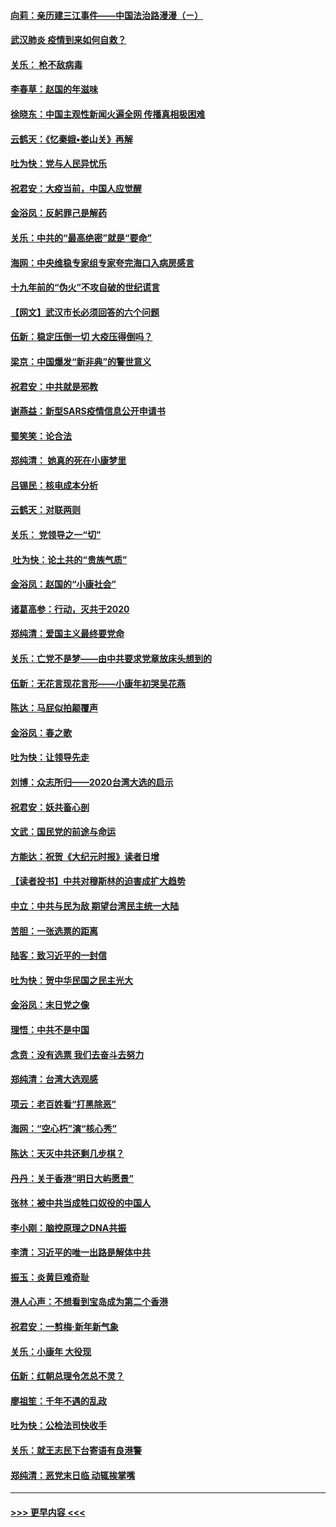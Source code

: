 #### [向莉：亲历建三江事件——中国法治路漫漫（ㄧ）](../pages/nsc993/n11827190.md?t=01290501) 
#### [武汉肺炎 疫情到来如何自救？](../pages/nsc993/n11827632.md?t=01290501) 
#### [关乐： 枪不敌病毒](../pages/nsc993/n11826746.md?t=01290501) 
#### [李春草：赵国的年滋味](../pages/nsc993/n11826321.md?t=01290501) 
#### [徐晓东：中国主观性新闻火遍全网 传播真相极困难](../pages/nsc993/n11826508.md?t=01290501) 
#### [云鹤天：《忆秦娥▪娄山关》再解](../pages/nsc993/n11824682.md?t=01290501) 
#### [吐为快：党与人民异忧乐](../pages/nsc993/n11824660.md?t=01290501) 
#### [祝君安：大疫当前，中国人应觉醒](../pages/nsc993/n11821946.md?t=01290501) 
#### [金浴凤：反躬罪己是解药](../pages/nsc993/n11820280.md?t=01290501) 
#### [关乐：中共的“最高绝密”就是“要命”](../pages/nsc993/n11816946.md?t=01290501) 
#### [海网：中央维稳专家组专家夸完海口入病房感言](../pages/nsc993/n11815138.md?t=01290501) 
#### [十九年前的“伪火”不攻自破的世纪谎言](../pages/nsc993/n11813238.md?t=01290501) 
#### [【网文】武汉市长必须回答的六个问题](../pages/nsc993/n11813848.md?t=01290501) 
#### [伍新：稳定压倒一切 大疫压得倒吗？](../pages/nsc993/n11812634.md?t=01290501) 
#### [梁京：中国爆发“新非典”的警世意义](../pages/nsc993/n11812554.md?t=01290501) 
#### [祝君安：中共就是邪教](../pages/nsc993/n11812431.md?t=01290501) 
#### [谢燕益：新型SARS疫情信息公开申请书](../pages/nsc993/n11808840.md?t=01290501) 
#### [蜀笑笑：论合法](../pages/nsc993/n11808064.md?t=01290501) 
#### [郑纯清： 她真的死在小康梦里](../pages/nsc993/n11806623.md?t=01290501) 
#### [吕锡民：核电成本分析](../pages/nsc993/n11806284.md?t=01290501) 
#### [云鹤天：对联两则](../pages/nsc993/n11805957.md?t=01290501) 
#### [关乐： 党领导之一“切”](../pages/nsc993/n11804505.md?t=01290501) 
#### [ 吐为快：论土共的“贵族气质”](../pages/nsc993/n11804490.md?t=01290501) 
#### [金浴凤：赵国的“小康社会”](../pages/nsc993/n11804452.md?t=01290501) 
#### [诸葛高参：行动，灭共于2020](../pages/nsc993/n11804120.md?t=01290501) 
#### [郑纯清：爱国主义最终要党命](../pages/nsc993/n11802197.md?t=01290501) 
#### [关乐：亡党不是梦——由中共要求党章放床头想到的](../pages/nsc993/n11802156.md?t=01290501) 
#### [伍新：无花言现花言形——小康年初哭吴花燕](../pages/nsc993/n11800044.md?t=01290501) 
#### [陈达：马屁似拍颠覆声](../pages/nsc993/n11800010.md?t=01290501) 
#### [金浴凤：春之歌](../pages/nsc993/n11797687.md?t=01290501) 
#### [吐为快：让领导先走](../pages/nsc993/n11797512.md?t=01290501) 
#### [刘博：众志所归——2020台湾大选的启示](../pages/nsc993/n11796878.md?t=01290501) 
#### [祝君安：妖共畜心剖](../pages/nsc993/n11794273.md?t=01290501) 
#### [文武：国民党的前途与命运](../pages/nsc993/n11794198.md?t=01290501) 
#### [方能达：祝贺《大纪元时报》读者日增](../pages/nsc993/n11793807.md?t=01290501) 
#### [【读者投书】中共对穆斯林的迫害成扩大趋势](../pages/nsc993/n11791371.md?t=01290501) 
#### [中立：中共与民为敌 期望台湾民主统一大陆](../pages/nsc993/n11790392.md?t=01290501) 
#### [苦胆：一张选票的距离](../pages/nsc993/n11788914.md?t=01290501) 
#### [陆客：致习近平的一封信](../pages/nsc993/n11788867.md?t=01290501) 
#### [吐为快：贺中华民国之民主光大](../pages/nsc993/n11788618.md?t=01290501) 
#### [金浴凤：末日党之像](../pages/nsc993/n11787475.md?t=01290501) 
#### [理悟：中共不是中国](../pages/nsc993/n11787463.md?t=01290501) 
#### [念贲：没有选票  我们去奋斗去努力](../pages/nsc993/n11787398.md?t=01290501) 
#### [郑纯清：台湾大选观感](../pages/nsc993/n11786210.md?t=01290501) 
#### [项云：老百姓看“打黑除恶”](../pages/nsc993/n11785398.md?t=01290501) 
#### [海网：“空心朽”演“核心秀”](../pages/nsc993/n11783874.md?t=01290501) 
#### [陈达：天灭中共还剩几步棋？](../pages/nsc993/n11783719.md?t=01290501) 
#### [丹丹：关于香港“明日大屿愿景”](../pages/nsc993/n11783273.md?t=01290501) 
#### [张林：被中共当成牲口奴役的中国人](../pages/nsc993/n11782397.md?t=01290501) 
#### [李小刚：脑控原理之DNA共振](../pages/nsc993/n11780962.md?t=01290501) 
#### [李清：习近平的唯一出路是解体中共](../pages/nsc993/n11780866.md?t=01290501) 
#### [振玉：炎黄巨难奇耻](../pages/nsc993/n11779632.md?t=01290501) 
#### [港人心声：不想看到宝岛成为第二个香港](../pages/nsc993/n11778817.md?t=01290501) 
#### [祝君安：一剪梅‧新年新气象](../pages/nsc993/n11776340.md?t=01290501) 
#### [关乐：小康年 大役现](../pages/nsc993/n11774213.md?t=01290501) 
#### [伍新：红朝总理令怎总不灵？](../pages/nsc993/n11770813.md?t=01290501) 
#### [廖祖笙：千年不遇的乱政](../pages/nsc993/n11770373.md?t=01290501) 
#### [吐为快：公检法司快收手](../pages/nsc993/n11770359.md?t=01290501) 
#### [关乐：就王志民下台寄语有良港警](../pages/nsc993/n11769903.md?t=01290501) 
#### [郑纯清：恶党末日临 动辄挨掌嘴](../pages/nsc993/n11769356.md?t=01290501) 

----
#### [ >>> 更早内容 <<< ](../indexes/nsc993-earlier.md)

